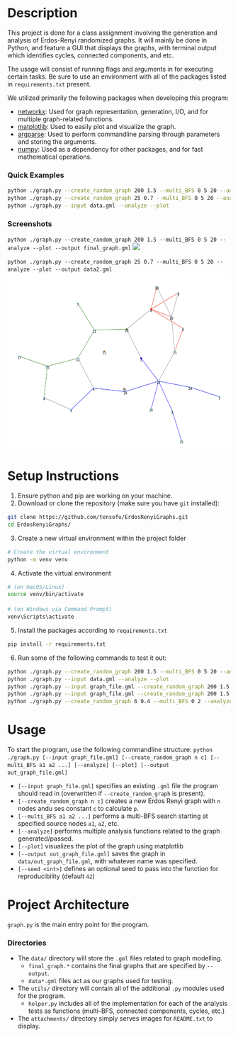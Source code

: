 # Description

This project is done for a class assignment involving the generation and analysis of Erdos-Renyi randomized graphs. It will mainly be done in Python, and feature a GUI that displays the graphs, with terminal output which identifies cycles, connected components, and etc.

The usage will consist of running flags and arguments in for executing certain tasks. Be sure to use an environment with all of the packages listed in `requirements.txt` present.

We utilized primarily the following packages when developing this program:
- [networkx](https://networkx.org/): Used for graph representation, generation, I/O, and for multiple graph-related functions.
- [matplotlib](https://matplotlib.org/): Used to easily plot and visualize the graph.
- [argparse](https://docs.python.org/3/library/argparse.html): Used to perform commandline parsing through parameters and storing the arguments.
- [numpy](https://numpy.org/): Used as a dependency for other packages, and for fast mathematical operations.

### Quick Examples
```bash
python ./graph.py --create_random_graph 200 1.5 --multi_BFS 0 5 20 --analyze --plot --output final_graph.gml
python ./graph.py --create_random_graph 25 0.7 --multi_BFS 0 5 20 --analyze --plot --output data2.gml
python ./graph.py --input data.gml --analyze --plot
```

### Screenshots
`python ./graph.py --create_random_graph 200 1.5 --multi_BFS 0 5 20 --analyze --plot --output final_graph.gml`
<img src="attachments/image.png" height=400px/>

`python ./graph.py --create_random_graph 25 0.7 --multi_BFS 0 5 20 --analyze --plot --output data2.gml`
<img src="attachments/image-1.png" height=400px/>

# Setup Instructions
1. Ensure python and pip are working on your machine.
2. Download or clone the repository (make sure you have `git` installed):
```bash
git clone https://github.com/tensofu/ErdosRenyiGraphs.git
cd ErdosRenyiGraphs/
```
3. Create a new virtual environment within the project folder
```bash
# Create the virtual environment
python -m venv venv
```
4. Activate the virtual environment
```bash
# (on macOS/Linux)
source venv/bin/activate

# (on Windows via Command Prompt)
venv\Scripts\activate
```
5. Install the packages according to `requirements.txt`
```bash
pip install -r requirements.txt
```
6. Run some of the following commands to test it out:
```bash
python ./graph.py --create_random_graph 200 1.5 --multi_BFS 0 5 20 --analyze --plot --output final_graph.gml
python ./graph.py --input data.gml --analyze --plot
python ./graph.py --input graph_file.gml --create_random_graph 200 1.5 --multi_BFS 0 5 20 --analyze --plot --output final_graph.gml
python ./graph.py --input graph_file.gml --create_random_graph 200 1.5 --multi_BFS 0 5 20 --analyze --plot --output final_graph.txt
python ./graph.py --create_random_graph 6 0.4 --multi_BFS 0 2 --analyze --plot --output data.gml
```

# Usage
To start the program, use the following commandline structure: `python ./graph.py [--input graph_file.gml] [--create_random_graph n c] [--multi_BFS a1 a2 ...] [--analyze] [--plot] [--output out_graph_file.gml]`
- `[--input graph_file.gml]` specifies an existing `.gml` file the program should read in (overwritten if `--create_random_graph` is present).
- `[--create_random_graph n c]` creates a new Erdos Renyi graph with `n` nodes andu ses constant `c` to calculate `p`.
- `[--multi_BFS a1 a2 ...]` performs a multi-BFS search starting at specified source nodes `a1`, `a2`, etc.
- `[--analyze]` performs multiple analysis functions related to the graph generated/passed.
- `[--plot]` visualizes the plot of the graph using matplotlib
- `[--output out_graph_file.gml]` saves the graph in `data/out_graph_file.gml`, with whatever name was specified.
- `[--seed <int>]` defines an optional seed to pass into the function for reproducibility (default `42`)

# Project Architecture
`graph.py` is the main entry point for the program.
### Directories
- The `data/` directory will store the `.gml` files related to graph modelling.
  - `final_graph.*` contains the final graphs that are specified by `--output`.
  - `data*.gml` files act as our graphs used for testing.
- The `utils/` directory will contain all of the additional `.py` modules used for the program.
  - `helper.py` includes all of the implementation for each of the analysis tests as functions (multi-BFS, connected components, cycles, etc.)
- The `attachments/` directory simply serves images for `README.txt` to display.
